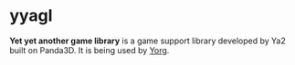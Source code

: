 yyagl
=========

**Yet yet another game library** is a game support library developed by Ya2 built on Panda3D. It is being used by [Yorg](http://www.ya2.it/yorg).
